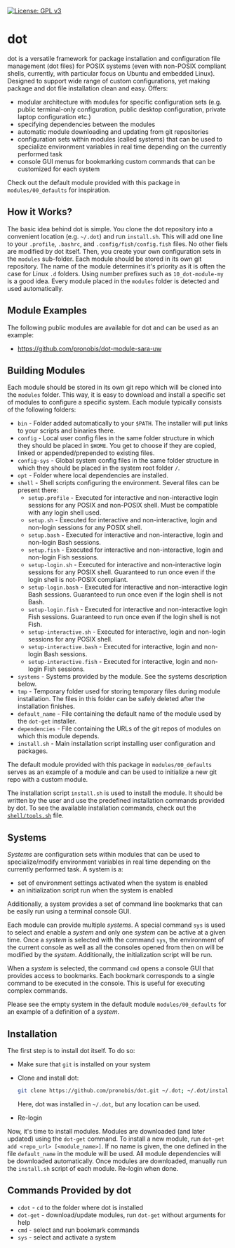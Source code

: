 [![License: GPL v3](https://img.shields.io/badge/License-GPL%20v3-blue.svg)](http://www.gnu.org/licenses/gpl-3.0)

# dot

dot is a versatile framework for package installation and configuration file management (dot files) for POSIX systems (even with non-POSIX compliant shells, currently, with particular focus on Ubuntu and embedded Linux). Designed to support wide range of custom configurations, yet making package and dot file installation clean and easy. Offers:

* modular architecture with modules for specific configuration sets (e.g. public terminal-only configuration, public desktop configuration, private laptop configuration etc.)
* specifying dependencies between the modules
* automatic module downloading and updating from git repositories
* configuration sets within modules (called systems) that can be used to specialize environment variables in real time depending on the currently performed task
* console GUI menus for bookmarking custom commands that can be customized for each system

Check out the default module provided with this package in `modules/00_defaults` for inspiration.


## How it Works?

The basic idea behind dot is simple. You clone the dot repository into a convenient location (e.g. `~/.dot`) and run `install.sh`. This will add one line to your `.profile`, `.bashrc`, and `.config/fish/config.fish` files. No other fiels are modified by dot itself. Then, you create your own configuration sets in the `modules` sub-folder. Each module should be stored in its own git repository. The name of the module determines it's priority as it is often the case for Linux `.d` folders. Using number prefixes such as `10_dot-module-my` is a good idea. Every module placed in the `modules` folder is detected and used automatically.


## Module Examples

The following public modules are available for dot and can be used as an example:

* <https://github.com/pronobis/dot-module-sara-uw>


## Building Modules

Each module should be stored in its own git repo which will be cloned into the `modules` folder. This way, it is easy to download and install a specific set of modules to configure a specific system. Each module typically consists of the following folders:

* `bin` - Folder added automatically to your `$PATH`. The installer will put links to your scripts and binaries there.
* `config` - Local user config files in the same folder structure in which they should be placed in `$HOME`. You get to choose if they are copied, linked or appended/prepended to existing files.
* `config-sys` - Global system config files in the same folder structure in which they should be placed in the system root folder `/`.
* `opt` - Folder where local dependencies are installed.
* `shell` - Shell scripts configuring the environment. Several files can be present there:
  * `setup.profile` - Executed for interactive and non-interactive login sessions for any POSIX and non-POSIX shell. Must be compatible with any login shell used.
  * `setup.sh` - Executed for interactive and non-interactive, login and non-login sessions for any POSIX shell.
  * `setup.bash` - Executed for interactive and non-interactive, login and non-login Bash sessions.
  * `setup.fish` - Executed for interactive and non-interactive, login and non-login Fish sessions.
  * `setup-login.sh` - Executed for interactive and non-interactive login sessions for any POSIX shell. Guaranteed to run once even if the login shell is not-POSIX compliant.
  * `setup-login.bash` - Executed for interactive and non-interactive login Bash sessions. Guaranteed to run once even if the login shell is not Bash.
  * `setup-login.fish` - Executed for interactive and non-interactive login Fish sessions. Guaranteed to run once even if the login shell is not Fish.
  * `setup-interactive.sh` - Executed for interactive, login and non-login sessions for any POSIX shell.
  * `setup-interactive.bash` - Executed for interactive, login and non-login Bash sessions.
  * `setup-interactive.fish` - Executed for interactive, login and non-login Fish sessions.
* `systems` - Systems provided by the module. See the systems description below.
* `tmp` - Temporary folder used for storing temporary files during module installation. The files in this folder can be safely deleted after the installation finishes.
* `default_name` - File containing the default name of the module used by the `dot-get` installer.
* `dependencies` - File containing the URLs of the git repos of modules on which this module depends.
* `install.sh` - Main installation script installing user configuration and packages.

The default module provided with this package in `modules/00_defaults` serves as an example of a module and can be used to initialize a new git repo with a custom module.

The installation script `install.sh` is used to install the module. It should be written by the user and use the predefined installation commands provided by dot. To see the available installation commands, check out the [`shell/tools.sh`](shell/tools.sh) file.


## Systems

*Systems* are configuration sets within modules that can be used to specialize/modify environment variables in real time depending on the currently performed task. A system is a:

* set of environment settings activated when the system is enabled
* an initialization script run when the system is enabled

Additionally, a system provides a set of command line bookmarks that can be easily run using a terminal console GUI.

Each module can provide multiple *systems*. A special command `sys` is used to select and enable a *system* and only one *system* can be active at a given time. Once a *system* is selected with the command `sys`, the environment of the current console  as well as all the consoles opened from then on will be modified by the *system*. Additionally, the initialization script will be run.

When a *system* is selected, the command `cmd` opens a console GUI that provides access to bookmarks. Each bookmark corresponds to a single command to be executed in the console. This is useful for executing complex commands.

Please see the empty system in the default module `modules/00_defaults` for an example of a definition of a *system*.


## Installation

The first step is to install dot itself. To do so:

* Make sure that `git` is installed on your system
* Clone and install dot:

  ```sh
  git clone https://github.com/pronobis/dot.git ~/.dot; ~/.dot/install.sh
  ```

  Here, dot was installed in `~/.dot`, but any location can be used.
* Re-login

Now, it's time to install modules. Modules are downloaded (and later updated) using the `dot-get` command. To install a new module, run `dot-get add <repo_url> [<module_name>]`. If no name is given, the one defined in the file `default_name` in the module will be used. All module dependencies will be downloaded automatically. Once modules are downloaded, manually run the `install.sh` script of each module. Re-login when done.


## Commands Provided by dot

* `cdot` - `cd` to the folder where dot is installed
* `dot-get` - download/update modules, run `dot-get` without arguments for help
* `cmd` - select and run bookmark commands
* `sys` - select and activate a system
